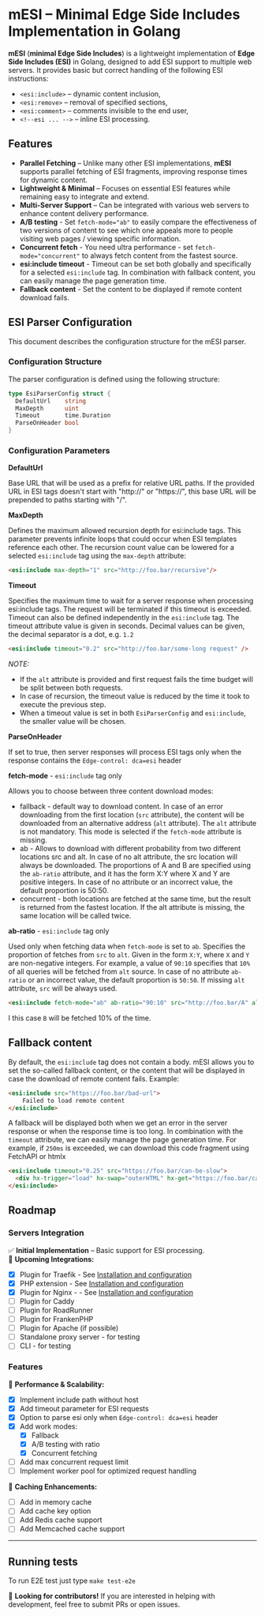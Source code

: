 # mESI – Minimal Edge Side Includes Implementation in Golang

**mESI** (**minimal Edge Side Includes**) is a lightweight implementation of **Edge Side Includes (ESI)** in Golang, designed to add ESI support to multiple web servers. It provides basic but correct handling of the following ESI instructions:

- `<esi:include>` – dynamic content inclusion,
- `<esi:remove>` – removal of specified sections,
- `<esi:comment>` – comments invisible to the end user,
- `<!--esi ... -->` – inline ESI processing.

## Features

- **Parallel Fetching** – Unlike many other ESI implementations, **mESI** supports parallel fetching of ESI fragments, improving response times for dynamic content.
- **Lightweight & Minimal** – Focuses on essential ESI features while remaining easy to integrate and extend.
- **Multi-Server Support** – Can be integrated with various web servers to enhance content delivery performance.
- **A/B testing** - Set `fetch-mode="ab"` to easily compare the effectiveness of two versions of content to see which one appeals more to people visiting web pages / viewing specific information.
- **Concurrent fetch** - You need ultra performance - set `fetch-mode="concurrent"` to always fetch content from the fastest source.
- **esi:include timeout** - Timeout can be set both globally and specifically for a selected `esi:include` tag. In combination with fallback content, you can easily manage the page generation time.
- **Fallback content** - Set the content to be displayed if remote content download fails.
## ESI Parser Configuration
This document describes the configuration structure for the mESI parser.

### Configuration Structure
The parser configuration is defined using the following structure:

```go
type EsiParserConfig struct {
  DefaultUrl    string
  MaxDepth      uint
  Timeout       time.Duration
  ParseOnHeader bool
}
```
### Configuration Parameters
**DefaultUrl**

Base URL that will be used as a prefix for relative URL paths. If the provided URL in ESI tags doesn't start with "http://" or "https://", this base URL will be prepended to paths starting with "/".

**MaxDepth**

Defines the maximum allowed recursion depth for esi:include tags. This parameter prevents infinite loops that could occur when ESI templates reference each other.
The recursion count value can be lowered for a selected `esi:include` tag using the `max-depth` attribute:
```html
<esi:include max-depth="1" src="http://foo.bar/recursive"/>
```

**Timeout**

Specifies the maximum time to wait for a server response when processing esi:include tags. The request will be terminated if this timeout is exceeded.
Timeout can also be defined independently in the `esi:include` tag. The timeout attribute value is given in seconds. 
Decimal values can be given, the decimal separator is a dot, e.g. `1.2`

```html
<esi:include timeout="0.2" src="http://foo.bar/some-long request" />
```
_NOTE:_
 - If the `alt` attribute is provided and first request fails the time budget will be split between both requests.
 - In case of recursion, the timeout value is reduced by the time it took to execute the previous step.
 - When a timeout value is set in both `EsiParserConfig` and `esi:include`, the smaller value will be chosen.

**ParseOnHeader**

If set to true, then server responses will process ESI tags only when the response contains the `Edge-control: dca=esi` header

**fetch-mode** - `esi:include` tag only

Allows you to choose between three content download modes:
- fallback - default way to download content. In case of an error downloading from the first location (`src` attribute), 
the content will be downloaded from an alternative address (`alt` attribute). 
The `alt` attribute is not mandatory. This mode is selected if the `fetch-mode` attribute is missing.
- ab - Allows to download with different probability from two different locations src and alt. In case of no alt attribute, the src location will always be downloaded. 
The proportions of A and B are specified using the `ab-ratio` attribute, and it has the form X:Y where X and Y are positive integers. 
In case of no attribute or an incorrect value, the default proportion is 50:50.
- concurrent - both locations are fetched at the same time, but the result is returned from the fastest location. 
If the alt attribute is missing, the same location will be called twice.

**ab-ratio** - `esi:include` tag only

Used only when fetching data when `fetch-mode` is set to `ab`. Specifies the proportion of fetches from `src` to `alt`. 
Given in the form `X:Y`, where `X` and `Y` are non-negative integers. 
For example, a value of `90:10` specifies that `10%` of all queries will be fetched from `alt` source.
In case of no attribute `ab-ratio` or an incorrect value, the default proportion is `50:50`.
If missing `alt` attribute, `src` will be always used.

```html
<esi:include fetch-mode="ab" ab-ratio="90:10" src="http://foo.bar/A" alt="http://foo.bar/B" />]
```
I this case `B` will be fetched 10% of the time.

## Fallback content
By default, the `esi:include` tag does not contain a body. mESI allows you to set the so-called fallback content, 
or the content that will be displayed in case the download of remote content fails. Example:
```html
<esi:include src="https://foo.bar/bad-url">
    Failed to load remote content
</esi:include>
```
A fallback will be displayed both when we get an error in the server response or when the response time is too long.
In combination with the `timeout` attribute, we can easily manage the page generation time. For example, if `250ms` is exceeded, 
we can download this code fragment using FetchAPI or htmlx

```html
<esi:include timeout="0.25" src="https://foo.bar/can-be-slow">
  <div hx-trigger="load" hx-swap="outerHTML" hx-get="https://foo.bar/can-be-slow"></div>
</esi:include>
```

## Roadmap

### Servers Integration
✅ **Initial Implementation** – Basic support for ESI processing.  
🔄 **Upcoming Integrations:**
- [x] Plugin for Traefik - See [Installation and configuration](servers/traefik/README.md)
- [x] PHP extension - See [Installation and configuration](php-ext/README.md)
- [x] Plugin for Nginx - - See [Installation and configuration](servers/nginx/README.md)
- [ ] Plugin for Caddy
- [ ] Plugin for RoadRunner
- [ ] Plugin for FrankenPHP
- [ ] Plugin for Apache (if possible)
- [ ] Standalone proxy server - for testing
- [ ] CLI - for testing

### Features
🔄 **Performance & Scalability:**
- [x] Implement include path without host
- [x] Add timeout parameter for ESI requests
- [x] Option to parse esi only when `Edge-control: dca=esi` header
- [x] Add work modes:
  - [x] Fallback
  - [x] A/B testing with ratio
  - [x] Concurrent fetching
- [ ] Add max concurrent request limit
- [ ] Implement worker pool for optimized request handling

🔄 **Caching Enhancements:**
- [ ] Add in memory cache
- [ ] Add cache key option
- [ ] Add Redis cache support
- [ ] Add Memcached cache support
---

## Running tests
To run E2E test just type `make test-e2e`

🚀 **Looking for contributors!** If you are interested in helping with development, feel free to submit PRs or open issues.  


